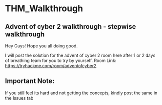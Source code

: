 # THM_Walkthrough

## Advent of cyber 2 walkthrough - stepwise walkthrough 

Hey Guys! Hope you all doing good. 

I will post the solution for the advent of cyber 2 room here after 1 or 2 days of breathing team for you to try by yourself. 
Room Link: https://tryhackme.com/room/adventofcyber2 

## Important Note: 
If you still feel its hard and not getting the concepts, kindly post the same in the Issues tab 
